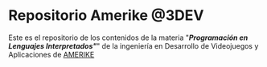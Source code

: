 # Repositorio Amerike @3DEV

Este es el repositorio de los contenidos de la materia "_**Programación en Lenguajes Interpretados"**_" de la ingeniería en Desarrollo de Videojuegos y Aplicaciones de [AMERIKE](https://amerike.edu.mx)